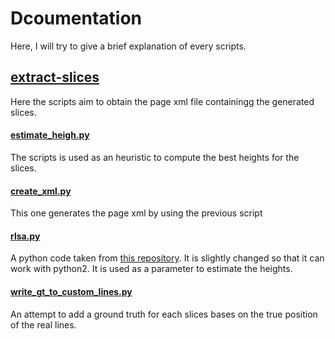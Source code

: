 # Dcoumentation

Here, I will try to give a brief explanation of every scripts.

## [extract-slices](https://github.com/kbarrere/LSF-PKWSI/tree/master/extract-slices)

Here the scripts aim to obtain the page xml file containingg the generated slices.

#### [estimate_heigh.py](https://github.com/kbarrere/LSF-PKWSI/blob/master/extract-slices/estimate_heigh.py)

The scripts is used as an heuristic to compute the best heights for the slices.

#### [create_xml.py](https://github.com/kbarrere/LSF-PKWSI/blob/master/extract-slices/create_xml.py)

This one generates the page xml by using the previous script

#### [rlsa.py](https://github.com/kbarrere/LSF-PKWSI/blob/master/extract-slices/rlsa.py)

A python code taken from [this repository](https://github.com/Vasistareddy/python-rlsa). It is slightly changed so that it can work with python2. It is used as a parameter to estimate the heights.

#### [write_gt_to_custom_lines.py](https://github.com/kbarrere/LSF-PKWSI/blob/master/extract-slices/write_gt_to_custom_lines.py)

An attempt to add a ground truth for each slices bases on the true position of the real lines.

